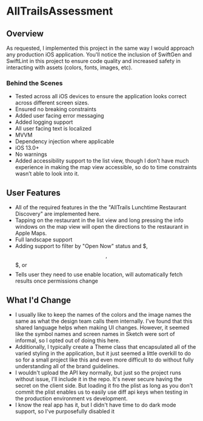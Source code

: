 # AllTrailsAssessment

## Overview
As requested, I implemented this project in the same way I would approach any production iOS application. You'll notice the inclusion of SwiftGen and SwiftLint in this project to ensure code quality and increased safety in interacting with assets (colors, fonts, images, etc). 

### Behind the Scenes
- Tested across all iOS devices to ensure the application looks correct across different screen sizes. 
- Ensured no breaking constraints
- Added user facing error messaging
- Added logging support
- All user facing text is localized
- MVVM
- Dependency injection where applicable
- iOS 13.0+
- No warnings
- Added accessibility support to the list view, though I don’t have much experience in making the map view accessible, so do to time constraints wasn’t able to look into it. 
## User Features
- All of the required features in the the "AllTrails Lunchtime Restaurant Discovery" are implemented here. 
- Tapping on the restaurant in the list view and long pressing the info windows on the map view will open the directions to the restaurant in Apple Maps.
- Full landscape support
- Adding support to filter by "Open Now" status and $, $$, $$$, or $$$$
- Tells user they need to use enable location, will automatically fetch results once permissions change

## What I'd Change
- I usually like to keep the names of the colors and the image names the same as what the design team calls them internally. I've found that this shared language helps when making UI changes. However, it seemed like the symbol names and screen names in Sketch were sort of informal, so I opted out of doing this here.
- Additionally, I typically create a Theme class that encapsulated all of the varied styling in the application, but it just seemed a little overkill to do so for a small project like this and even more difficult to do without fully understanding all of the brand guidelines. 
- I wouldn't upload the API key normally, but just so the project runs without issue, I'll include it in the repo. It's never secure having the secret on the client side. But loading it fro the plist as long as you don't commit the plist enables us to easily use diff api keys when testing in the production environment vs development. 
- I know the real app has it, but I didn't have time to do dark mode support, so I've purposefully disabled it
